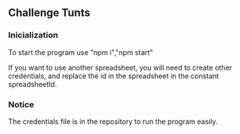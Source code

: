 ## Challenge Tunts

### Inicialization

To start the program use "npm i","npm start"

If you want to use another spreadsheet, you will need to create other credentials, and replace the id in the spreadsheet in the constant spreadsheetId.

### Notice
The credentials file is in the repository to run the program easily.

